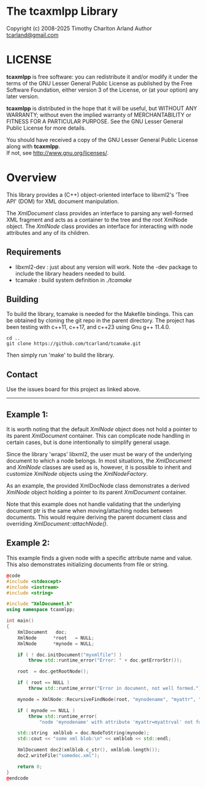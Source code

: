 The tcaxmlpp Library
======================

Copyright (c) 2008-2025 Timothy Charlton Arland
Author tcarland@gmail.com

# LICENSE

**tcaxmlpp** is free software: you can redistribute it and/or modify
it under the terms of the GNU Lesser General Public License as
published by the Free Software Foundation, either version 3 of
the License, or (at your option) any later version.

**tcaxmlpp** is distributed in the hope that it will be useful,
but WITHOUT ANY WARRANTY; without even the implied warranty of
MERCHANTABILITY or FITNESS FOR A PARTICULAR PURPOSE.  See the
GNU Lesser General Public License for more details.

You should have received a copy of the GNU Lesser General Public
License along with **tcaxmlpp**.  
If not, see <http://www.gnu.org/licenses/>.

# Overview

This library provides a (C++) object-oriented interface to libxml2's
'Tree API' (DOM) for XML document manipulation.  

The *XmlDocument* class provides an interface to parsing any well-formed
XML fragment and acts as a container to the tree and the root XmlNode
object. The *XmlNode* class provides an interface for interacting with
node attributes and any of its children.  

## Requirements

- libxml2-dev : just about any version will work. Note the -dev package 
  to include the library headers needed to build.  
- tcamake : build system definition in *./tcamake*  


## Building

To build the library, tcamake is needed for the Makefile bindings. 
This can be obtained by cloning the git repo in the parent directory. 
The project has been testing with c++11, c++17, and c++23 using 
Gnu g++ 11.4.0.
```
cd ..
git clone https://github.com/tcarland/tcamake.git
```

Then simply run 'make' to build the library.


## Contact

Use the issues board for this project as linked above.

---

## Example 1:

It is worth noting that the default *XmlNode* object does not hold a pointer
to its parent *XmlDocument* container. This can complicate node handling
in certain cases, but is done intentionally to simplify general usage.   

Since the library 'wraps' libxml2, the user must be wary of the underlying
document to which a node belongs. In most situations, the *XmlDocument* and
*XmlNode* classes are used as is, however, it is possible to inherit and
customize *XmlNode* objects using the *XmlNodeFactory*. 

As an example, the provided XmlDocNode class demonstrates a derived *XmlNode* 
object holding a pointer to its parent *XmlDocument* container.

Note that this example does not handle validating that the underlying
document ptr is the same when moving/attaching nodes between documents. This
would require deriving the parent document class and overriding
*XmlDocument::attachNode()*.

## Example 2:

This example finds a given node with a specific attribute name and value.
This also demonstrates initializing documents from file or string.
```cpp
@code
#include <stdexcept>
#include <iostream>
#include <string>

#include "XmlDocument.h"
using namespace tcaxmlpp;

int main()
{
    XmlDocument   doc;
    XmlNode      *root   = NULL;
    XmlNode      *mynode = NULL;

    if ( ! doc.initDocument("myxmlfile") )
        throw std::runtime_error("Error: " + doc.getErrorStr());

    root  = doc.getRootNode();

    if ( root == NULL )
        throw std::runtime_error("Error in document, not well formed.");

    mynode = XmlNode::RecursiveFindNode(root, "mynodename", "myattr", "myattrval");

    if ( mynode == NULL )
        throw std::runtime_error(
            "node 'mynodename' with attribute 'myattr=myattrval' not found");

    std::string  xmlblob = doc.NodeToString(mynode);
    std::cout << "some xml blob:\n" << xmlblob << std::endl;

    XmlDocument doc2(xmlblob.c_str(), xmlblob.length());
    doc2.writeFile("somedoc.xml");

    return 0;
}
@endcode
```
